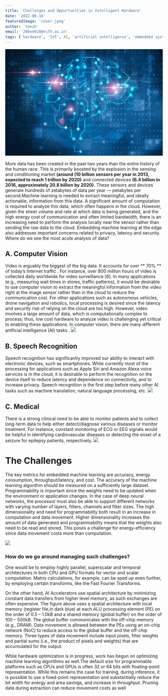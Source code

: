 ```yaml
---
title: 'Challenges and Oppurtunities in Intelligent Hardware'
date: '2022-06-18'
featuredImage: 'cover.jpeg'
author: 'Vansh'
email: '20bee028@nith.ac.in'
tags: ['hardware', 'IoT', AI, 'artificial intelligence', 'embedded systems']
---
```


![Cover Image](./cover.jpeg)


More data has been created in the past two years than the entire history of the human race. 
This is primarily boosted by the explosion in the sensing and conditioning market **(around (10 billion sensors per year in 2013, expected to reach 1 trillion by 2020)** and connected devices **(6.4 billion in 2016, approximately 20.8 billion by 2020).** These sensors and devices generate hundreds of zetabytes of data per year — petabytes per second.Machine learning is needed to extract meaningful, and ideally actionable, information from this data. A significant amount of computation is required to analyze this data, which often happens in the cloud.
However, given the sheer volume and rate at which data is being generated, and the high energy cost of communication and often limited bandwidth, there is an increasing need to perform the analysis locally near the sensor rather than sending the raw data to the cloud. Embedding machine learning at the edge also addresses important concerns related to privacy, latency and security. Where do we see the most acute analysis of data?

 ## **A. Computer Vision**
Video is arguably the biggest of the big data. It accounts for over ** 70% ** of today’s Internet traffic . For instance, over 800 million hours of video is collected daily worldwide for video surveillance [6]. In many applications (e.g., measuring wait times in stores, traffic patterns), it would be desirable to use computer vision to extract the meaningful information from the video right at the image sensor rather than in the cloud to reduce the communication cost. For other applications such as autonomous vehicles, drone navigation and robotics, local processing is desired since the latency and security risk of relying on the cloud are too high. However, video involves a large amount of data, which is computationally complex to process; thus, low cost hardware to analyze video is challenging yet critical to enabling these applications. In computer vision, there are many different artificial intelligence (AI) tasks .
[![](https://miro.medium.com/max/1200/1*Mn8VKKEW-3rv6opELKZl8A.jpeg)](https://miro.medium.com/max/1200/1*Mn8VKKEW-3rv6opELKZl8A.jpeg)


## **B. Speech Recognition**
Speech recognition has significantly improved our ability to interact with electronic devices, such as smartphones. While currently most of the processing for applications such as Apple Siri and Amazon Alexa voice services is in the cloud, it is desirable to perform the recognition on the device itself to reduce latency and dependence on connectivity, and to increase privacy. Speech recognition is the first step before many other AI tasks such as machine translation, natural language processing, etc.
![](https://miro.medium.com/max/1400/0*dNTIx78ATaFN-mn-.jpeg)


## **C. Medical** 
There is a strong clinical need to be able to monitor patients and to collect long-term data to help either detect/diagnose various diseases or monitor treatment. For instance, constant monitoring of ECG or EEG signals would be helpful in identifying cardiovascular diseases or detecting the onset of a seizure for epilepsy patients, respectively.
![](https://miro.medium.com/max/1024/0*ahrWazH5xmkMGDK2.jpg)

# **The Challenges**

The key metrics for embedded machine learning are accuracy, energy consumption, throughput/latency, and cost. The accuracy of the machine learning algorithm should be measured on a sufficiently large dataset. Programmability is important since the weights need to be updated when the environment or application changes. In the case of deep neural networks, the processor must also be able to support different networks with varying number of layers, filters, channels and filter sizes.
The high dimensionality and need for programmability both result in an increase in computation and data movement. Higher dimensionality increases the amount of data generated and programmability means that the weights also need to be read and stored. This poses a challenge for energy-efficiency since data movement costs more than computation.

[![](https://i.imgur.com/y7ibZvv.png)](https://imgur.com/a/e0qSTX8)

### How do we go around managing such challenges?
One would be to employ highly parallel, superscalar and temporal architectures in both CPU and GPU formats for vector and scalar computation. Matrix calculations, for example, can be sped up even further, by employing certain transforms, like the Fast Fourier Transforms.

On the other hand, AI Accelerators use spatial architecture by minimizing constant data transfers from higher level memory, as such exchanges are often expensive.
The figure above uses a spatial architecture with local memory (register file,in dark blue) at each ALU processing element (PE) on the order of 0.5 – 1.0kB and a shared memory (global buffer) on the order of 100 – 500kB. The global buffer communicates with the off-chip memory (e.g., DRAM). Data movement is allowed between the PEs using an on-chip network (NoC) to reduce access to the global buffer and the off-chip memory. Three types of data movement include input pixels, filter weights and partial sums (i.e., the product of pixels and weights) that are accumulated for the output.


While hardware optimization is in progress, work has begun on optimizing machine learning algorithms as well.The default size for programmable platforms such as CPUs and GPUs is often 32 or 64 bits with floating-point representation. While this remains the case for training, during inference, it is possible to use a fixed-point representation and substantially reduce the bit width for energy and area savings, and increase in throughput. Pruning data during extraction can reduce movement costs as well

